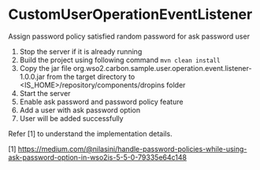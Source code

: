 # CustomUserOperationEventListener
Assign password policy satisfied random password for ask password user

1) Stop the server if it is already running
2) Build the project using following command ```mvn clean install```
3) Copy the jar file org.wso2.carbon.sample.user.operation.event.listener-1.0.0.jar from the target directory to <IS_HOME>/repository/components/dropins folder
4) Start the server
5) Enable ask password and password policy feature
6) Add a user with ask password option
7) User will be added successfully

Refer \[1] to understand the implementation details.

\[1] https://medium.com/@nilasini/handle-password-policies-while-using-ask-password-option-in-wso2is-5-5-0-79335e64c148
